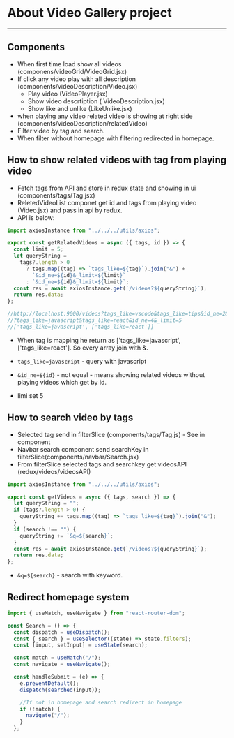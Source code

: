 # About Video Gallery project

---

## Components

- When first time load show all videos (componens/videoGrid/VideoGrid.jsx)
- If click any video play with all description (components/videoDescription/Video.jsx)
  - Play video (VideoPlayer.jsx)
  - Show video descrtiption ( VideoDescription.jsx)
  - Show like and unlike (LikeUnlike.jsx)
- when playing any video related video is showing at right side (components/videoDescription/relatedVideo)
- Filter video by tag and search.
- When filter without homepage with filtering redirected in homepage.

## How to show related videos with tag from playing video

- Fetch tags from API and store in redux state and showing in ui (components/tags/Tag.jsx)
- ReletedVideoList componet get id and tags from playing video (Video.jsx) and pass in api by redux.
- API is below:

```js
import axiosInstance from "../../../utils/axios";

export const getRelatedVideos = async ({ tags, id }) => {
  const limit = 5;
  let queryString =
    tags?.length > 0
      ? tags.map((tag) => `tags_like=${tag}`).join("&") +
        `&id_ne=${id}&_limit=${limit}`
      : `&id_ne=${id}&_limit=${limit}`;
  const res = await axiosInstance.get(`/videos?${queryString}`);
  return res.data;
};

//http://localhost:9000/videos?tags_like=vscode&tags_like=tips&id_ne=2&_limit=5
//?tags_like=javascript&tags_like=react&id_ne=4&_limit=5
//['tags_like=javascript', ['tags_like=react']]
```

- When tag is mapping he return as ['tags_like=javascript', ['tags_like=react']. So every array join with &.

- `tags_like=javascript` - query with javascript
- `&id_ne=${id}` - not equal - means showing related videos without playing videos which get by id.
- limi set 5

## How to search video by tags

- Selected tag send in filterSlice (components/tags/Tag.js) - See in component
- Navbar search component send searchKey in filterSlice(components/navbar/Search.jsx)
- From filterSlice selected tags and searchkey get videosAPI (redux/videos/videosAPI)

```js
import axiosInstance from "../../../utils/axios";

export const getVideos = async ({ tags, search }) => {
  let queryString = "";
  if (tags?.length > 0) {
    queryString += tags.map((tag) => `tags_like=${tag}`).join("&");
  }
  if (search !== "") {
    queryString += `&q=${search}`;
  }
  const res = await axiosInstance.get(`/videos?${queryString}`);
  return res.data;
};
```

- `&q=${search}` - search with keyword.

## Redirect homepage system

```js
import { useMatch, useNavigate } from "react-router-dom";

const Search = () => {
  const dispatch = useDispatch();
  const { search } = useSelector((state) => state.filters);
  const [input, setInput] = useState(search);

  const match = useMatch("/");
  const navigate = useNavigate();

  const handleSubmit = (e) => {
    e.preventDefault();
    dispatch(searched(input));

    //If not in homepage and search redirect in homepage
    if (!match) {
      navigate("/");
    }
  };
```
